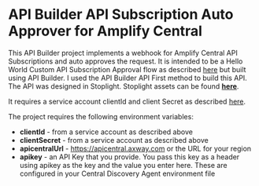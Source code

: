 # API Builder API Subscription Auto Approver for Amplify Central

This API Builder project implements a webhook for Amplify Central API Subscriptions and auto approves the request. It is intended to be a Hello World Custom API Subscription Approval flow as described [here](https://blog.axway.com/dev-insights/hello-world-custom-api-subscription) but built using API Builder. I used the API Builder API First method to build this API. The API was designed in Stoplight. Stoplight assets can be found [**here**](https://github.com/lbrenman/amplifycentralwebhookhandlerdefinition).

It requires a service account clientId and client Secret as described [here](https://blog.axway.com/apis/axway-amplify-platform-api-calls).

The project requires the following environment variables:
* **clientId** - from a service account as described above
* **clientSecret** - from a service account as described above
* **apicentralUrl** - https://apicentral.axway.com or the URL for your region
* **apikey** - an API Key that you provide. You pass this key as a header using apikey as the key and the value you enter here. These are configured in your Central Discovery Agent environment file
